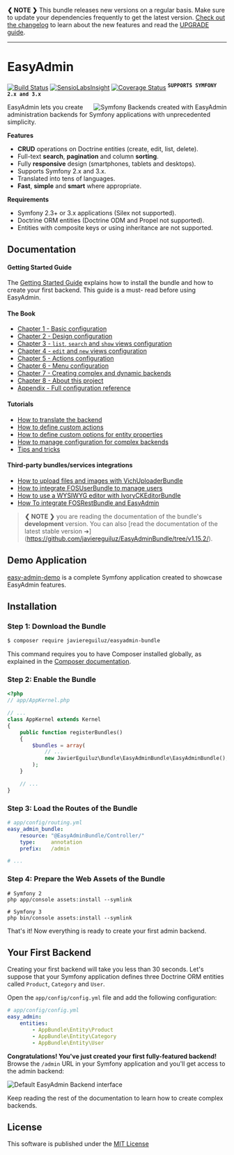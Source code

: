 **❮ NOTE ❯** This bundle releases new versions on a regular basis. Make sure
to update your dependencies frequently to get the latest version.
[Check out the changelog](https://github.com/javiereguiluz/EasyAdminBundle/releases)
to learn about the new features and read the [UPGRADE guide](https://github.com/javiereguiluz/EasyAdminBundle/blob/master/UPGRADE.md).

-----

EasyAdmin
=========

[![Build Status](https://travis-ci.org/javiereguiluz/EasyAdminBundle.svg?branch=master)](https://travis-ci.org/javiereguiluz/EasyAdminBundle)
[![SensioLabsInsight](https://insight.sensiolabs.com/projects/a3bfb8d9-7b2d-47ab-a95f-382af395bd51/mini.png)](https://insight.sensiolabs.com/projects/a3bfb8d9-7b2d-47ab-a95f-382af395bd51)
[![Coverage Status](https://coveralls.io/repos/javiereguiluz/EasyAdminBundle/badge.svg?branch=master)](https://coveralls.io/r/javiereguiluz/EasyAdminBundle?branch=master)
<sup><kbd>**SUPPORTS SYMFONY 2.x and 3.x**</kbd></sup>

<img src="https://raw.githubusercontent.com/javiereguiluz/EasyAdminBundle/master/Resources/doc/images/easyadmin-promo.png" alt="Symfony Backends created with EasyAdmin" align="right" />

EasyAdmin lets you create administration backends for Symfony applications
with unprecedented simplicity.

**Features**

  * **CRUD** operations on Doctrine entities (create, edit, list, delete).
  * Full-text **search**, **pagination** and column **sorting**.
  * Fully **responsive** design (smartphones, tablets and desktops).
  * Supports Symfony 2.x and 3.x.
  * Translated into tens of languages.
  * **Fast**, **simple** and **smart** where appropriate.

**Requirements**

  * Symfony 2.3+ or 3.x applications (Silex not supported).
  * Doctrine ORM entities (Doctrine ODM and Propel not supported).
  * Entities with composite keys or using inheritance are not supported.

Documentation
-------------

#### Getting Started Guide

The [Getting Started Guide](Resources/doc/getting-started.md) explains how to
install the bundle and how to create your first backend. This guide is a must-
read before using EasyAdmin.

#### The Book

  * [Chapter 1 - Basic configuration](Resources/doc/book/1-basic-configuration.md)
  * [Chapter 2 - Design configuration](Resources/doc/book/2-design-configuration.md)
  * [Chapter 3 - `list`, `search` and `show` views configuration](Resources/doc/book/3-list-search-show-configuration.md)
  * [Chapter 4 - `edit` and `new` views configuration](Resources/doc/book/4-edit-new-configuration.md)
  * [Chapter 5 - Actions configuration](Resources/doc/book/5-actions-configuration.md)
  * [Chapter 6 - Menu configuration](Resources/doc/book/6-menu-configuration.md)
  * [Chapter 7 - Creating complex and dynamic backends](Resources/doc/book/7-complex-dynamic-backends.md)
  * [Chapter 8 - About this project](Resources/doc/book/8-about.md)
  * [Appendix - Full configuration reference](Resources/doc/book/configuration-reference.md)

#### Tutorials

  * [How to translate the backend](Resources/doc/tutorials/i18n.md)
  * [How to define custom actions](Resources/doc/tutorials/custom-actions.md)
  * [How to define custom options for entity properties](Resources/doc/tutorials/custom-property-options.md)
  * [How to manage configuration for complex backends](Resources/doc/tutorials/complex-backend-config.md)
  * [Tips and tricks](Resources/doc/tutorials/tips-and-tricks.md)

#### Third-party bundles/services integrations

  * [How to upload files and images with VichUploaderBundle](Resources/doc/tutorials/upload-files-and-images.md)
  * [How to integrate FOSUserBundle to manage users](Resources/doc/tutorials/fosuserbundle-integration.md)
  * [How to use a WYSIWYG editor with IvoryCKEditorBundle](Resources/doc/tutorials/wysiwyg-editor.md)
  * [How To integrate FOSRestBundle and EasyAdmin](Resources/doc/tutorials/fosrestbundle-integration.md)

> **❮ NOTE ❯** you are reading the documentation of the bundle's **development**
> version. You can also [read the documentation of the latest stable version ➜]
> (https://github.com/javiereguiluz/EasyAdminBundle/tree/v1.15.2/).

Demo Application
----------------

[easy-admin-demo](https://github.com/javiereguiluz/easy-admin-demo) is a complete
Symfony application created to showcase EasyAdmin features.

Installation
------------

### Step 1: Download the Bundle

```bash
$ composer require javiereguiluz/easyadmin-bundle
```

This command requires you to have Composer installed globally, as explained
in the [Composer documentation](https://getcomposer.org/doc/00-intro.md).

### Step 2: Enable the Bundle

```php
<?php
// app/AppKernel.php

// ...
class AppKernel extends Kernel
{
    public function registerBundles()
    {
        $bundles = array(
            // ...
            new JavierEguiluz\Bundle\EasyAdminBundle\EasyAdminBundle(),
        );
    }

    // ...
}
```

### Step 3: Load the Routes of the Bundle

```yaml
# app/config/routing.yml
easy_admin_bundle:
    resource: "@EasyAdminBundle/Controller/"
    type:     annotation
    prefix:   /admin

# ...
```

### Step 4: Prepare the Web Assets of the Bundle

```cli
# Symfony 2
php app/console assets:install --symlink

# Symfony 3
php bin/console assets:install --symlink
```

That's it! Now everything is ready to create your first admin backend.

Your First Backend
------------------

Creating your first backend will take you less than 30 seconds. Let's suppose
that your Symfony application defines three Doctrine ORM entities called
`Product`, `Category` and `User`.

Open the `app/config/config.yml` file and add the following configuration:

```yaml
# app/config/config.yml
easy_admin:
    entities:
        - AppBundle\Entity\Product
        - AppBundle\Entity\Category
        - AppBundle\Entity\User
```

**Congratulations! You've just created your first fully-featured backend!**
Browse the `/admin` URL in your Symfony application and you'll get access to
the admin backend:

![Default EasyAdmin Backend interface](https://raw.githubusercontent.com/javiereguiluz/EasyAdminBundle/master/Resources/doc/images/easyadmin-default-backend.png)

Keep reading the rest of the documentation to learn how to create complex backends.

License
-------

This software is published under the [MIT License](LICENSE.md)
